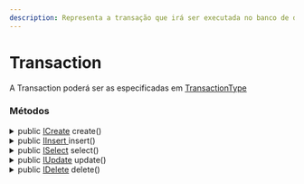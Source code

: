 ```yaml
---
description: Representa a transação que irá ser executada no banco de dados
---
```


# Transaction

A Transaction poderá ser as especificadas em [TransactionType](../../doc/enums/transactiontype.md)

### Métodos

<details>

<summary>public <a href="acoes/icreate.md">ICreate</a> create()</summary>

Retorna uma instancia da interface [ICreate](acoes/icreate.md)

</details>

<details>

<summary>public  <a href="acoes/iinsert.md">IInsert </a>insert()</summary>

Retorna uma instancia da interface [IInsert](acoes/iinsert.md)

</details>

<details>

<summary>public <a href="acoes/iselect.md">ISelect</a> select()</summary>

Retorna uma instancia da interface[ ISelect](acoes/iselect.md)

</details>

<details>

<summary>public <a href="acoes/iupdate.md">IUpdate</a> update()</summary>

Retorna uma instancia da interface [IUpdate](acoes/iupdate.md)

</details>

<details>

<summary>public <a href="acoes/idelete.md">IDelete</a> delete()</summary>

Retorna uma instancia da interface [IDelete](acoes/idelete.md)

</details>
